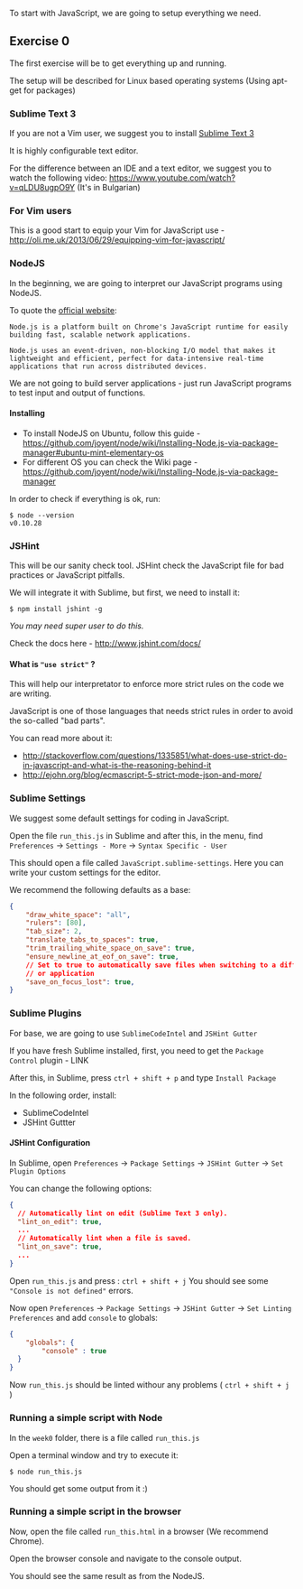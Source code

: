 To start with JavaScript, we are going to setup everything we need.

## Exercise 0

The first exercise will be to get everything up and running.

The setup will be described for Linux based operating systems (Using apt-get for packages)

### Sublime Text 3

If you are not a Vim user, we suggest you to install [Sublime Text 3](http://www.sublimetext.com/3)

It is highly configurable text editor.

For the difference between an IDE and a text editor, we suggest you to watch the following video: https://www.youtube.com/watch?v=qLDU8ugpO9Y (It's in Bulgarian)

### For Vim users

This is a good start to equip your Vim for JavaScript use - http://oli.me.uk/2013/06/29/equipping-vim-for-javascript/

### NodeJS

In the beginning, we are going to interpret our JavaScript programs using NodeJS.

To quote the [official website](http://nodejs.org/):

```
Node.js is a platform built on Chrome's JavaScript runtime for easily building fast, scalable network applications.

Node.js uses an event-driven, non-blocking I/O model that makes it lightweight and efficient, perfect for data-intensive real-time applications that run across distributed devices.
```

We are not going to build server applications - just run JavaScript programs to test input and output of functions.

#### Installing

* To install NodeJS on Ubuntu, follow this guide - https://github.com/joyent/node/wiki/Installing-Node.js-via-package-manager#ubuntu-mint-elementary-os
* For different OS you can check the Wiki page - https://github.com/joyent/node/wiki/Installing-Node.js-via-package-manager

In order to check if everything is ok, run:

```
$ node --version
v0.10.28
```

### JSHint

This will be our sanity check tool.
JSHint check the JavaScript file for bad practices or JavaScript pitfalls.

We will integrate it with Sublime, but first, we need to install it:

```
$ npm install jshint -g
```

_You may need super user to do this._

Check the docs here - http://www.jshint.com/docs/

#### What is `"use strict"` ?

This will help our interpretator to enforce more strict rules on the code we are writing.

JavaScript is one of those languages that needs strict rules in order to avoid the so-called "bad parts".

You can read more about it:

* http://stackoverflow.com/questions/1335851/what-does-use-strict-do-in-javascript-and-what-is-the-reasoning-behind-it
* http://ejohn.org/blog/ecmascript-5-strict-mode-json-and-more/

### Sublime Settings

We suggest some default settings for coding in JavaScript.

Open the file `run_this.js` in Sublime and after this, in the menu, find `Preferences` -> `Settings - More` -> `Syntax Specific - User`

This should open a file called `JavaScript.sublime-settings`. Here you can write your custom settings for the editor.

We recommend the following defaults as a base:

```json
{
    "draw_white_space": "all",
    "rulers": [80],
    "tab_size": 2,
    "translate_tabs_to_spaces": true,
    "trim_trailing_white_space_on_save": true,
    "ensure_newline_at_eof_on_save": true,
    // Set to true to automatically save files when switching to a different file
    // or application
    "save_on_focus_lost": true,
}
```

### Sublime Plugins

For base, we are going to use `SublimeCodeIntel` and `JSHint Gutter`

If you have fresh Sublime installed, first, you need to get the `Package Control` plugin - LINK

After this, in Sublime, press `ctrl + shift + p` and type `Install Package`

In the following order, install:

* SublimeCodeIntel
* JSHint Guttter

#### JSHint Configuration

In Sublime, open `Preferences` -> `Package Settings` -> `JSHint Gutter` -> `Set Plugin Options`

You can change the following options:

```json
{
  // Automatically lint on edit (Sublime Text 3 only).
  "lint_on_edit": true,
  ...
  // Automatically lint when a file is saved.
  "lint_on_save": true,
  ...
}
```

Open `run_this.js` and press : `ctrl + shift + j`
You should see some `"Console is not defined"` errors.

Now open `Preferences` -> `Package Settings` -> `JSHint Gutter` -> `Set Linting Preferences` and add `console` to globals:

```json
{
    "globals": {
        "console" : true
  }
}
```

Now `run_this.js` should be linted withour any problems ( `ctrl + shift + j` )

### Running a simple script with Node

In the `week0` folder, there is a file called `run_this.js`

Open a terminal window and try to execute it:

```
$ node run_this.js
```

You should get some output from it :)

### Running a simple script in the browser

Now, open the file called `run_this.html` in a browser (We recommend Chrome).

Open the browser console and navigate to the console output.

You should see the same result as from the NodeJS.
